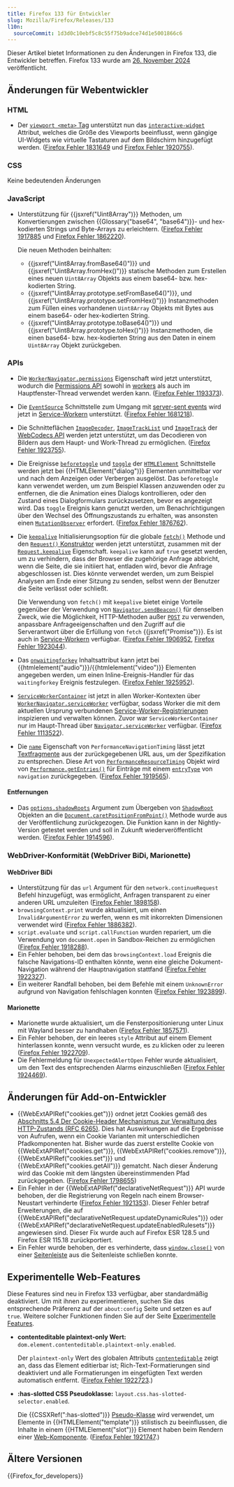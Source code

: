 ```yaml
---
title: Firefox 133 für Entwickler
slug: Mozilla/Firefox/Releases/133
l10n:
  sourceCommit: 1d3d0c10ebf5c8c55f75b9adce74d1e5001866c6
---
```


Dieser Artikel bietet Informationen zu den Änderungen in Firefox 133, die Entwickler betreffen. Firefox 133 wurde am [26. November 2024](https://whattrainisitnow.com/release/?version=133) veröffentlicht.

## Änderungen für Webentwickler

### HTML

- Der [`viewport <meta>` Tag](/de/docs/Web/HTML/Guides/Viewport_meta_element) unterstützt nun das [`interactive-widget`](/de/docs/Web/HTML/Guides/Viewport_meta_element#the_effect_of_interactive_ui_widgets) Attribut, welches die Größe des Viewports beeinflusst, wenn gängige UI-Widgets wie virtuelle Tastaturen auf dem Bildschirm hinzugefügt werden. ([Firefox Fehler 1831649](https://bugzil.la/1831649) und [Firefox Fehler 1920755](https://bugzil.la/1920755)).

### CSS

Keine bedeutenden Änderungen

### JavaScript

- Unterstützung für {{jsxref("Uint8Array")}} Methoden, um Konvertierungen zwischen {{Glossary("base64", "base64")}}- und hex-kodierten Strings und Byte-Arrays zu erleichtern. ([Firefox Fehler 1917885](https://bugzil.la/1917885) und [Firefox Fehler 1862220](https://bugzil.la/1862220)).

  Die neuen Methoden beinhalten:
  - {{jsxref("Uint8Array.fromBase64()")}} und {{jsxref("Uint8Array.fromHex()")}} statische Methoden zum Erstellen eines neuen `Uint8Array` Objekts aus einem base64- bzw. hex-kodierten String.
  - {{jsxref("Uint8Array.prototype.setFromBase64()")}}, und {{jsxref("Uint8Array.prototype.setFromHex()")}} Instanzmethoden zum Füllen eines vorhandenen `Uint8Array` Objekts mit Bytes aus einem base64- oder hex-kodierten String.
  - {{jsxref("Uint8Array.prototype.toBase64()")}} und {{jsxref("Uint8Array.prototype.toHex()")}} Instanzmethoden, die einen base64- bzw. hex-kodierten String aus den Daten in einem `Uint8Array` Objekt zurückgeben.

### APIs

- Die [`WorkerNavigator.permissions`](/de/docs/Web/API/WorkerNavigator/permissions) Eigenschaft wird jetzt unterstützt, wodurch die [Permissions API](/de/docs/Web/API/Permissions_API) sowohl in [workers](/de/docs/Web/API/Web_Workers_API) als auch im Hauptfenster-Thread verwendet werden kann. ([Firefox Fehler 1193373](https://bugzil.la/1193373)).
- Die [`EventSource`](/de/docs/Web/API/EventSource) Schnittstelle zum Umgang mit [server-sent events](/de/docs/Web/API/Server-sent_events) wird jetzt in [Service-Workern](/de/docs/Web/API/Service_Worker_API) unterstützt. ([Firefox Fehler 1681218](https://bugzil.la/1681218)).
- Die Schnitteflächen [`ImageDecoder`](/de/docs/Web/API/ImageDecoder), [`ImageTrackList`](/de/docs/Web/API/ImageTrackList) und [`ImageTrack`](/de/docs/Web/API/ImageTrack) der [WebCodecs API](/de/docs/Web/API/WebCodecs_API) werden jetzt unterstützt, um das Decodieren von Bildern aus dem Haupt- und Work-Thread zu ermöglichen. ([Firefox Fehler 1923755](https://bugzil.la/1923755)).
- Die Ereignisse [`beforetoggle`](/de/docs/Web/API/HTMLElement/beforetoggle_event) und [`toggle`](/de/docs/Web/API/HTMLElement/toggle_event) der [`HTMLElement`](/de/docs/Web/API/HTMLElement) Schnittstelle werden jetzt bei {{HTMLElement("dialog")}} Elementen unmittelbar vor und nach dem Anzeigen oder Verbergen ausgelöst. Das `beforetoggle` kann verwendet werden, um zum Beispiel Klassen anzuwenden oder zu entfernen, die die Animation eines Dialogs kontrollieren, oder den Zustand eines Dialogformulars zurückzusetzen, bevor es angezeigt wird. Das `toggle` Ereignis kann genutzt werden, um Benachrichtigungen über den Wechsel des Öffnungszustands zu erhalten, was ansonsten einen [`MutationObserver`](/de/docs/Web/API/MutationObserver) erfordert. ([Firefox Fehler 1876762](https://bugzil.la/1876762)).
- Die [`keepalive`](/de/docs/Web/API/RequestInit#keepalive) Initialisierungsoption für die globale [`fetch()`](/de/docs/Web/API/Window/fetch) Methode und den [`Request()` Konstruktor](/de/docs/Web/API/Request/Request#options) werden jetzt unterstützt, zusammen mit der [`Request.keepalive`](/de/docs/Web/API/Request/keepalive) Eigenschaft. `keepalive` kann auf `true` gesetzt werden, um zu verhindern, dass der Browser die zugehörige Anfrage abbricht, wenn die Seite, die sie initiiert hat, entladen wird, bevor die Anfrage abgeschlossen ist.
  Dies könnte verwendet werden, um zum Beispiel Analysen am Ende einer Sitzung zu senden, selbst wenn der Benutzer die Seite verlässt oder schließt.

  Die Verwendung von `fetch()` mit `keepalive` bietet einige Vorteile gegenüber der Verwendung von [`Navigator.sendBeacon()`](/de/docs/Web/API/Navigator/sendBeacon) für denselben Zweck, wie die Möglichkeit, HTTP-Methoden außer [`POST`](/de/docs/Web/HTTP/Reference/Methods/POST) zu verwenden, anpassbare Anfrageeigenschaften und den Zugriff auf die Serverantwort über die Erfüllung von `fetch` {{jsxref("Promise")}}. Es ist auch in [Service-Workern](/de/docs/Web/API/Service_Worker_API) verfügbar. ([Firefox Fehler 1906952](https://bugzil.la/1906952), [Firefox Fehler 1923044](https://bugzil.la/1923044)).

- Das [`onwaitingforkey`](/de/docs/Web/API/HTMLMediaElement/waitingforkey_event) Inhaltsattribut kann jetzt bei {{htmlelement("audio")}}/{{htmlelement("video")}} Elementen angegeben werden, um einen Inline-Ereignis-Handler für das `waitingforkey` Ereignis festzulegen. ([Firefox Fehler 1925952](https://bugzil.la/1925952)).
- [`ServiceWorkerContainer`](/de/docs/Web/API/ServiceWorkerContainer) ist jetzt in allen Worker-Kontexten über [`WorkerNavigator.serviceWorker`](/de/docs/Web/API/WorkerNavigator/serviceWorker) verfügbar, sodass Worker die mit dem aktuellen Ursprung verbundenen [Service-Worker-Registrierungen](/de/docs/Web/API/ServiceWorkerRegistration) inspizieren und verwalten können. Zuvor war `ServiceWorkerContainer` nur im Haupt-Thread über [`Navigator.serviceWorker`](/de/docs/Web/API/Navigator/serviceWorker) verfügbar. ([Firefox Fehler 1113522](https://bugzil.la/1113522)).
- Die [`name`](/de/docs/Web/API/PerformanceNavigationTiming#performanceentry.name) Eigenschaft von `PerformanceNavigationTiming` lässt jetzt [Textfragmente](/de/docs/Web/URI/Reference/Fragment/Text_fragments) aus der zurückgegebenen URL aus, um der Spezifikation zu entsprechen. Diese Art von [`PerformanceResourceTiming`](/de/docs/Web/API/PerformanceResourceTiming) Objekt wird von [`Performance.getEntries()`](/de/docs/Web/API/Performance/getEntries) für Einträge mit einem [`entryType`](/de/docs/Web/API/PerformanceEntry/entryType) von `navigation` zurückgegeben. ([Firefox Fehler 1919565](https://bugzil.la/1919565)).

#### Entfernungen

- Das [`options.shadowRoots`](/de/docs/Web/API/Document/caretPositionFromPoint#shadowroots) Argument zum Übergeben von [`ShadowRoot`](/de/docs/Web/API/ShadowRoot) Objekten an die [`Document.caretPositionFromPoint()`](/de/docs/Web/API/Document/caretPositionFromPoint) Methode wurde aus der Veröffentlichung zurückgezogen.
  Die Funktion kann in der Nightly-Version getestet werden und soll in Zukunft wiederveröffentlicht werden. ([Firefox Fehler 1914596](https://bugzil.la/1914596)).

### WebDriver-Konformität (WebDriver BiDi, Marionette)

#### WebDriver BiDi

- Unterstützung für das `url` Argument für den `network.continueRequest` Befehl hinzugefügt, was ermöglicht, Anfragen transparent zu einer anderen URL umzuleiten ([Firefox Fehler 1898158](https://bugzil.la/1898158)).
- `browsingContext.print` wurde aktualisiert, um einen `InvalidArgumentError` zu werfen, wenn es mit inkorrekten Dimensionen verwendet wird ([Firefox Fehler 1886382](https://bugzil.la/1886382)).
- `script.evaluate` und `script.callFunction` wurden repariert, um die Verwendung von `document.open` in Sandbox-Reichen zu ermöglichen ([Firefox Fehler 1918288](https://bugzil.la/1918288)).
- Ein Fehler behoben, bei dem das `browsingContext.load` Ereignis die falsche Navigations-ID enthalten könnte, wenn eine gleiche Dokument-Navigation während der Hauptnavigation stattfand ([Firefox Fehler 1922327](https://bugzil.la/1922327)).
- Ein weiterer Randfall behoben, bei dem Befehle mit einem `UnknownError` aufgrund von Navigation fehlschlagen konnten ([Firefox Fehler 1923899](https://bugzil.la/1923899)).

#### Marionette

- Marionette wurde aktualisiert, um die Fensterpositionierung unter Linux mit Wayland besser zu handhaben ([Firefox Fehler 1857571](https://bugzil.la/1857571)).
- Ein Fehler behoben, der ein leeres `style` Attribut auf einem Element hinterlassen konnte, wenn versucht wurde, es zu klicken oder zu leeren ([Firefox Fehler 1922709](https://bugzil.la/1922709)).
- Die Fehlermeldung für `UnexpectedAlertOpen` Fehler wurde aktualisiert, um den Text des entsprechenden Alarms einzuschließen ([Firefox Fehler 1924469](https://bugzil.la/1924469)).

## Änderungen für Add-on-Entwickler

- {{WebExtAPIRef("cookies.get")}} ordnet jetzt Cookies gemäß des [Abschnitts 5.4 Der Cookie-Header Mechanismus zur Verwaltung des HTTP-Zustands (RFC 6265)](https://datatracker.ietf.org/doc/html/rfc6265#section-5.4). Dies hat Auswirkungen auf die Ergebnisse von Aufrufen, wenn ein Cookie Varianten mit unterschiedlichen Pfadkomponenten hat. Bisher wurde das zuerst erstellte Cookie von {{WebExtAPIRef("cookies.get")}}, {{WebExtAPIRef("cookies.remove")}}, {{WebExtAPIRef("cookies.set")}} und {{WebExtAPIRef("cookies.getAll")}} gematcht. Nach dieser Änderung wird das Cookie mit dem längsten übereinstimmenden Pfad zurückgegeben. ([Firefox Fehler 1798655](https://bugzil.la/1798655))
- Ein Fehler in der {{WebExtAPIRef("declarativeNetRequest")}} API wurde behoben, der die Registrierung von Regeln nach einem Browser-Neustart verhinderte ([Firefox Fehler 1921353](https://bugzil.la/1921353)). Dieser Fehler betraf Erweiterungen, die auf {{WebExtAPIRef("declarativeNetRequest.updateDynamicRules")}} oder {{WebExtAPIRef("declarativeNetRequest.updateEnabledRulesets")}} angewiesen sind. Dieser Fix wurde auch auf Firefox ESR 128.5 und Firefox ESR 115.18 zurückportiert.
- Ein Fehler wurde behoben, der es verhinderte, dass [`window.close()`](/de/docs/Web/API/Window/close) von einer [Seitenleiste](/de/docs/Mozilla/Add-ons/WebExtensions/user_interface/Sidebars) aus die Seitenleiste schließen konnte.

## Experimentelle Web-Features

Diese Features sind neu in Firefox 133 verfügbar, aber standardmäßig deaktiviert. Um mit ihnen zu experimentieren, suchen Sie das entsprechende Präferenz auf der `about:config` Seite und setzen es auf `true`. Weitere solcher Funktionen finden Sie auf der Seite [Experimentelle Features](/de/docs/Mozilla/Firefox/Experimental_features).

- **contenteditable plaintext-only Wert:** `dom.element.contenteditable.plaintext-only.enabled`.

  Der `plaintext-only` Wert des globalen Attributs [`contenteditable`](/de/docs/Web/HTML/Reference/Global_attributes/contenteditable) zeigt an, dass das Element editierbar ist; Rich-Text-Formatierungen sind deaktiviert und alle Formatierungen im eingefügten Text werden automatisch entfernt. ([Firefox Fehler 1922723](https://bugzil.la/1922723).)

- **:has-slotted CSS Pseudoklasse:** `layout.css.has-slotted-selector.enabled`.

  Die {{CSSXRef(":has-slotted")}} [Pseudo-Klasse](/de/docs/Web/CSS/Pseudo-classes) wird verwendet, um Elemente in {{HTMLElement("template")}} stilistisch zu beeinflussen, die Inhalte in einem {{HTMLElement("slot")}} Element haben beim Rendern einer [Web-Komponente](/de/docs/Web/API/Web_components). ([Firefox Fehler 1921747](https://bugzil.la/1921747).)

## Ältere Versionen

{{Firefox_for_developers}}
